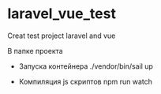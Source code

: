 # laravel_vue_test
Creat test project laravel and vue

В папке проекта
- Запуска контейнера
./vendor/bin/sail up

- Компиляция js скриптов
npm run watch